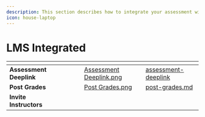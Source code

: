 ```yaml
---
description: This section describes how to integrate your assessment with your LMS.
icon: house-laptop
---
```


# LMS Integrated

<table data-view="cards"><thead><tr><th></th><th></th><th></th><th data-type="content-ref"></th><th data-hidden data-card-cover data-type="files"></th><th data-hidden data-card-target data-type="content-ref"></th></tr></thead><tbody><tr><td><strong>Assessment Deeplink</strong></td><td></td><td></td><td></td><td><a href="../../.gitbook/assets/Assessment Deeplink.png">Assessment Deeplink.png</a></td><td><a href="assessment-deeplink/">assessment-deeplink</a></td></tr><tr><td><strong>Post Grades</strong></td><td></td><td></td><td></td><td><a href="../../.gitbook/assets/Post Grades.png">Post Grades.png</a></td><td><a href="post-grades.md">post-grades.md</a></td></tr><tr><td><strong>Invite Instructors</strong></td><td></td><td></td><td></td><td></td><td></td></tr></tbody></table>
